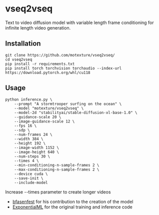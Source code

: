 # vseq2vseq
Text to video diffusion model with variable length frame conditioning for infinite length video generation.

## Installation
```
git clone https://github.com/motexture/vseq2vseq/
cd vseq2vseq
pip install -r requirements.txt
pip install torch torchvision torchaudio --index-url https://download.pytorch.org/whl/cu118
```

## Usage
```
python inference.py \
    --prompt "A stormtrooper surfing on the ocean" \
    --model "motexture/vseq2vseq" \
    --model-2d "stabilityai/stable-diffusion-xl-base-1.0" \
    --guidance-scale 20 \
    --image-guidance-scale 12 \
    --fps 16 \
    --sdp \
    --num-frames 24 \
    --width 384 \
    --height 192 \
    --image-width 1152 \
    --image-height 640 \
    --num-steps 30 \
    --times 4 \
    --min-conditioning-n-sample-frames 2 \
    --max-conditioning-n-sample-frames 2 \
    --device cuda \
    --save-init \
    --include-model
```

Increase --times parameter to create longer videos

- [bfasenfest](https://github.com/bfasenfest) for his contribution to the creation of the model
- [ExponentialML](https://github.com/ExponentialML/Text-To-Video-Finetuning/) for the original training and inference code
